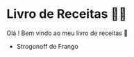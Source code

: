 # Livro de Receitas :man_cook:
Olá ! Bem vindo ao meu livro de receitas :wave:

 - Strogonoff de Frango
